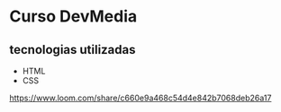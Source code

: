 # Curso DevMedia

## tecnologias utilizadas
- HTML
- CSS

https://www.loom.com/share/c660e9a468c54d4e842b7068deb26a17
